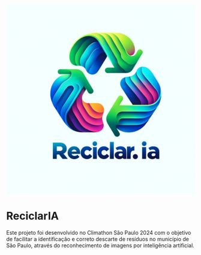 ![assets](assets/reciclaria.png)

# ReciclarIA
Este projeto foi desenvolvido no Climathon São Paulo 2024 com o objetivo de facilitar a identificação e correto descarte de resíduos no município de São Paulo, através do reconhecimento de imagens por inteligência artificial.




